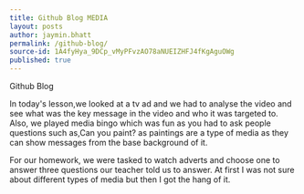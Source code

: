 ```yaml
---
title: Github Blog MEDIA
layout: posts
author: jaymin.bhatt
permalink: /github-blog/
source-id: 1A4fyHya_9DCp_vMyPFvzAO78aNUEIZHFJ4fKgAguOWg
published: true
---
```

Github Blog 

In today's lesson,we looked at a tv ad and we had to analyse the video and see what was the key message in the video and who it was targeted to. Also, we played media bingo which was fun as you had to ask people questions such as,Can you paint? as paintings are a type of media as they can show messages from the base background of it. 

For our homework, we were tasked to watch adverts and choose one to answer three questions our teacher told us to answer. At first I was not sure about different types of media but then I got the hang of it. 

